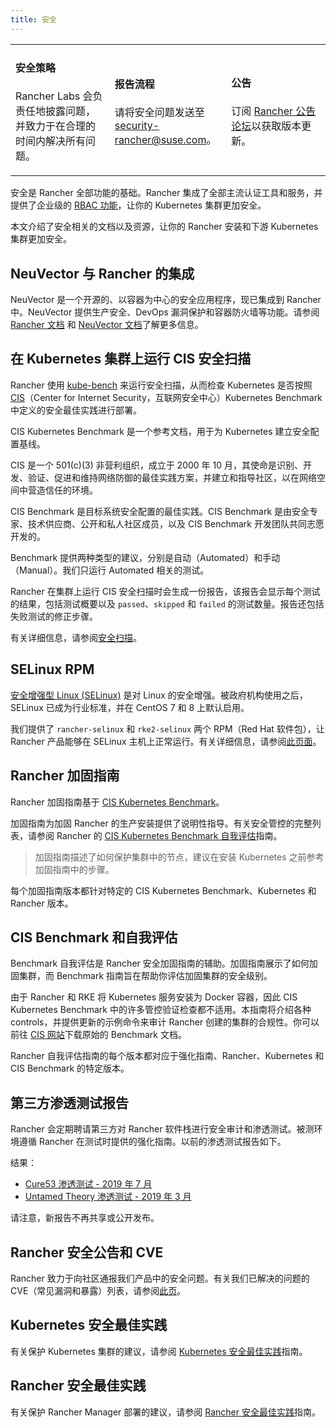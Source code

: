 ```yaml
---
title: 安全
---
```


<head>
  <link rel="canonical" href="https://ranchermanager.docs.rancher.com/zh/reference-guides/rancher-security"/>
</head>

<table width="100%">
<tr style={{verticalAlign: 'top'}}>
<td width="30%" style={{border: 'none'}}>
<h4>安全策略</h4>
<p style={{padding: '8px'}}>Rancher Labs 会负责任地披露问题，并致力于在合理的时间内解决所有问题。 </p>
</td>
<td width="30%" style={{border: 'none'}}>
<h4>报告流程</h4>
<p style={{padding: '8px'}}>请将安全问题发送至 <a href="mailto:security-rancher@suse.com">security-rancher@suse.com</a>。</p>
</td>
<td width="30%" style={{border: 'none'}}>
<h4>公告</h4>
<p style={{padding:'8px'}}>订阅 <a href="https://forums.rancher.com/c/announcements">Rancher 公告论坛</a>以获取版本更新。</p>
</td>
</tr>
</table>

安全是 Rancher 全部功能的基础。Rancher 集成了全部主流认证工具和服务，并提供了企业级的 [RBAC 功能](../rancher-admin/users/authn-and-authz/manage-role-based-access-control-rbac/manage-role-based-access-control-rbac.md)，让你的 Kubernetes 集群更加安全。

本文介绍了安全相关的文档以及资源，让你的 Rancher 安装和下游 Kubernetes 集群更加安全。

## NeuVector 与 Rancher 的集成

NeuVector 是一个开源的、以容器为中心的安全应用程序，现已集成到 Rancher 中。NeuVector 提供生产安全、DevOps 漏洞保护和容器防火墙等功能。请参阅 [Rancher 文档](../integrations/neuvector/neuvector.md) 和 [NeuVector 文档](https://open-docs.neuvector.com/)了解更多信息。

## 在 Kubernetes 集群上运行 CIS 安全扫描

Rancher 使用 [kube-bench](https://github.com/aquasecurity/kube-bench) 来运行安全扫描，从而检查 Kubernetes 是否按照 [CIS](https://www.cisecurity.org/cis-benchmarks/)（Center for Internet Security，互联网安全中心）Kubernetes Benchmark 中定义的安全最佳实践进行部署。

CIS Kubernetes Benchmark 是一个参考文档，用于为 Kubernetes 建立安全配置基线。

CIS 是一个 501(c\)(3) 非营利组织，成立于 2000 年 10 月，其使命是识别、开发、验证、促进和维持网络防御的最佳实践方案，并建立和指导社区，以在网络空间中营造信任的环境。

CIS Benchmark 是目标系统安全配置的最佳实践。CIS Benchmark 是由安全专家、技术供应商、公开和私人社区成员，以及 CIS Benchmark 开发团队共同志愿开发的。

Benchmark 提供两种类型的建议，分别是自动（Automated）和手动（Manual）。我们只运行 Automated 相关的测试。

Rancher 在集群上运行 CIS 安全扫描时会生成一份报告，该报告会显示每个测试的结果，包括测试概要以及 `passed`、`skipped` 和 `failed` 的测试数量。报告还包括失败测试的修正步骤。

有关详细信息，请参阅[安全扫描](cis-scans/how-to.md)。

## SELinux RPM

[安全增强型 Linux (SELinux)](https://en.wikipedia.org/wiki/Security-Enhanced_Linux) 是对 Linux 的安全增强。被政府机构使用之后，SELinux 已成为行业标准，并在 CentOS 7 和 8 上默认启用。

我们提供了 `rancher-selinux` 和 `rke2-selinux` 两个 RPM（Red Hat 软件包），让 Rancher 产品能够在 SELinux 主机上正常运行。有关详细信息，请参阅[此页面](selinux-rpm/selinux-rpm.md)。

## Rancher 加固指南

Rancher 加固指南基于 <a href="https://www.cisecurity.org/benchmark/kubernetes/" target="_blank">CIS Kubernetes Benchmark</a>。

加固指南为加固 Rancher 的生产安装提供了说明性指导。有关安全管控的完整列表，请参阅 Rancher 的 [CIS Kubernetes Benchmark 自我评估](#cis-benchmark-和自我评估)指南。

> 加固指南描述了如何保护集群中的节点，建议在安装 Kubernetes 之前参考加固指南中的步骤。

每个加固指南版本都针对特定的 CIS Kubernetes Benchmark、Kubernetes 和 Rancher 版本。

## CIS Benchmark 和自我评估

Benchmark 自我评估是 Rancher 安全加固指南的辅助。加固指南展示了如何加固集群，而 Benchmark 指南旨在帮助你评估加固集群的安全级别。

由于 Rancher 和 RKE 将 Kubernetes 服务安装为 Docker 容器，因此 CIS Kubernetes Benchmark 中的许多管控验证检查都不适用。本指南将介绍各种 controls，并提供更新的示例命令来审计 Rancher 创建的集群的合规性。你可以前往 [CIS 网站](https://www.cisecurity.org/benchmark/kubernetes/)下载原始的 Benchmark 文档。

Rancher 自我评估指南的每个版本都对应于强化指南、Rancher、Kubernetes 和 CIS Benchmark 的特定版本。

## 第三方渗透测试报告

Rancher 会定期聘请第三方对 Rancher 软件栈进行安全审计和渗透测试。被测环境遵循 Rancher 在测试时提供的强化指南。以前的渗透测试报告如下。

结果：

- [Cure53 渗透测试 - 2019 年 7 月](https://releases.rancher.com/documents/security/pen-tests/2019/RAN-01-cure53-report.final.pdf)
- [Untamed Theory 渗透测试 - 2019 年 3 月](https://releases.rancher.com/documents/security/pen-tests/2019/UntamedTheory-Rancher_SecurityAssessment-20190712_v5.pdf)

请注意，新报告不再共享或公开发布。

## Rancher 安全公告和 CVE

Rancher 致力于向社区通报我们产品中的安全问题。有关我们已解决的问题的 CVE（常见漏洞和暴露）列表，请参阅[此页](cves.md)。

## Kubernetes 安全最佳实践

有关保护 Kubernetes 集群的建议，请参阅 [Kubernetes 安全最佳实践](kubernetes-security-best-practices.md)指南。

## Rancher 安全最佳实践

有关保护 Rancher Manager 部署的建议，请参阅 [Rancher 安全最佳实践](rancher-security-best-practices.md)指南。
